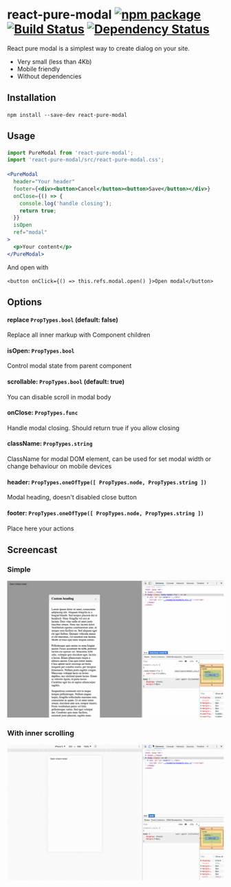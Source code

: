 # react-pure-modal [![npm package](https://img.shields.io/npm/v/react-pure-modal.svg?style=flat-square)](https://www.npmjs.org/package/react-pure-modal) [![Build Status](https://travis-ci.org/max-mykhailenko/react-pure-modal.svg?branch=master)](https://travis-ci.org/max-mykhailenko/react-pure-modal) [![Dependency Status](https://david-dm.org/max-mykhailenko/react-pure-modal.svg)](https://david-dm.org/max-mykhailenko/react-pure-modal)

React pure modal is a simplest way to create dialog on your site.
- Very small (less than 4Kb)
- Mobile friendly
- Without dependencies

## Installation
`npm install --save-dev react-pure-modal`

## Usage
```jsx
import PureModal from 'react-pure-modal';
import 'react-pure-modal/src/react-pure-modal.css';

<PureModal
  header="Your header"
  footer={<div><button>Cancel</button><button>Save</button></div>}
  onClose={() => {
    console.log('handle closing');
    return true;
  }}
  isOpen
  ref="modal"
>
  <p>Your content</p>
</PureModal>
```

And open with

`<button onClick={() => this.refs.modal.open() }>Open modal</button>`

## Options

#### replace `PropTypes.bool` (default: false)
Replace all inner markup with Component children
#### isOpen: `PropTypes.bool`
Control modal state from parent component
#### scrollable: `PropTypes.bool` (default: true)
You can disable scroll in modal body
#### onClose: `PropTypes.func`
Handle modal closing. Should return true if you allow closing
#### className: `PropTypes.string`
ClassName for modal DOM element, can be used for set modal width or change behaviour on mobile devices
#### header: `PropTypes.oneOfType([ PropTypes.node, PropTypes.string ])`
Modal heading, doesn't disabled close button
#### footer: `PropTypes.oneOfType([ PropTypes.node, PropTypes.string ])`
Place here your actions


## Screencast
### Simple
![Simple demo](./screencast/simple.gif)
### With inner scrolling
![Scrollable demo](./screencast/scrollable.gif)
